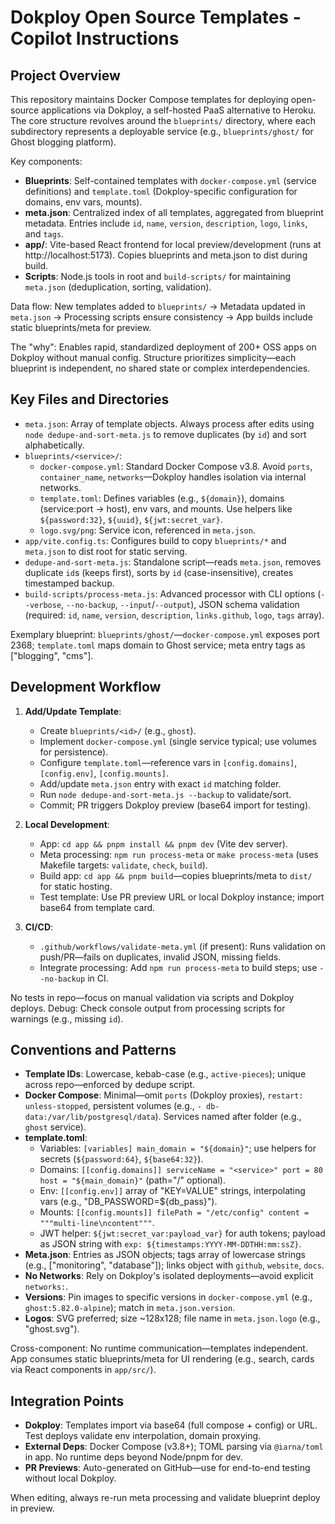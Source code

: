# Dokploy Open Source Templates - Copilot Instructions

## Project Overview

This repository maintains Docker Compose templates for deploying open-source applications via Dokploy, a self-hosted PaaS alternative to Heroku. The core structure revolves around the `blueprints/` directory, where each subdirectory represents a deployable service (e.g., `blueprints/ghost/` for Ghost blogging platform).

Key components:

- **Blueprints**: Self-contained templates with `docker-compose.yml` (service definitions) and `template.toml` (Dokploy-specific configuration for domains, env vars, mounts).
- **meta.json**: Centralized index of all templates, aggregated from blueprint metadata. Entries include `id`, `name`, `version`, `description`, `logo`, `links`, and `tags`.
- **app/**: Vite-based React frontend for local preview/development (runs at http://localhost:5173). Copies blueprints and meta.json to dist during build.
- **Scripts**: Node.js tools in root and `build-scripts/` for maintaining `meta.json` (deduplication, sorting, validation).

Data flow: New templates added to `blueprints/` → Metadata updated in `meta.json` → Processing scripts ensure consistency → App builds include static blueprints/meta for preview.

The "why": Enables rapid, standardized deployment of 200+ OSS apps on Dokploy without manual config. Structure prioritizes simplicity—each blueprint is independent, no shared state or complex interdependencies.

## Key Files and Directories

- `meta.json`: Array of template objects. Always process after edits using `node dedupe-and-sort-meta.js` to remove duplicates (by `id`) and sort alphabetically.
- `blueprints/<service>/`:
  - `docker-compose.yml`: Standard Docker Compose v3.8. Avoid `ports`, `container_name`, `networks`—Dokploy handles isolation via internal networks.
  - `template.toml`: Defines variables (e.g., `${domain}`), domains (service:port → host), env vars, and mounts. Use helpers like `${password:32}`, `${uuid}`, `${jwt:secret_var}`.
  - `logo.svg/png`: Service icon, referenced in `meta.json`.
- `app/vite.config.ts`: Configures build to copy `blueprints/*` and `meta.json` to dist root for static serving.
- `dedupe-and-sort-meta.js`: Standalone script—reads `meta.json`, removes duplicate `id`s (keeps first), sorts by `id` (case-insensitive), creates timestamped backup.
- `build-scripts/process-meta.js`: Advanced processor with CLI options (`--verbose`, `--no-backup`, `--input`/`--output`), JSON schema validation (required: `id`, `name`, `version`, `description`, `links.github`, `logo`, `tags` array).

Exemplary blueprint: `blueprints/ghost/`—`docker-compose.yml` exposes port 2368; `template.toml` maps domain to Ghost service; meta entry tags as ["blogging", "cms"].

## Development Workflow

1. **Add/Update Template**:

   - Create `blueprints/<id>/` (e.g., `ghost`).
   - Implement `docker-compose.yml` (single service typical; use volumes for persistence).
   - Configure `template.toml`—reference vars in `[config.domains]`, `[config.env]`, `[config.mounts]`.
   - Add/update `meta.json` entry with exact `id` matching folder.
   - Run `node dedupe-and-sort-meta.js --backup` to validate/sort.
   - Commit; PR triggers Dokploy preview (base64 import for testing).

2. **Local Development**:

   - App: `cd app && pnpm install && pnpm dev` (Vite dev server).
   - Meta processing: `npm run process-meta` or `make process-meta` (uses Makefile targets: `validate`, `check`, `build`).
   - Build app: `cd app && pnpm build`—copies blueprints/meta to `dist/` for static hosting.
   - Test template: Use PR preview URL or local Dokploy instance; import base64 from template card.

3. **CI/CD**:
   - `.github/workflows/validate-meta.yml` (if present): Runs validation on push/PR—fails on duplicates, invalid JSON, missing fields.
   - Integrate processing: Add `npm run process-meta` to build steps; use `--no-backup` in CI.

No tests in repo—focus on manual validation via scripts and Dokploy deploys. Debug: Check console output from processing scripts for warnings (e.g., missing `id`).

## Conventions and Patterns

- **Template IDs**: Lowercase, kebab-case (e.g., `active-pieces`); unique across repo—enforced by dedupe script.
- **Docker Compose**: Minimal—omit `ports` (Dokploy proxies), `restart: unless-stopped`, persistent volumes (e.g., `- db-data:/var/lib/postgresql/data`). Services named after folder (e.g., `ghost` service).
- **template.toml**:
  - Variables: `[variables] main_domain = "${domain}"`; use helpers for secrets (`${password:64}`, `${base64:32}`).
  - Domains: `[[config.domains]] serviceName = "<service>" port = 80 host = "${main_domain}"` (path="/" optional).
  - Env: `[[config.env]]` array of "KEY=VALUE" strings, interpolating vars (e.g., "DB_PASSWORD=${db_pass}").
  - Mounts: `[[config.mounts]] filePath = "/etc/config" content = """multi-line\ncontent"""`.
  - JWT helper: `${jwt:secret_var:payload_var}` for auth tokens; payload as JSON string with `exp: ${timestamps:YYYY-MM-DDTHH:mm:ssZ}`.
- **Meta.json**: Entries as JSON objects; tags array of lowercase strings (e.g., ["monitoring", "database"]); links object with `github`, `website`, `docs`.
- **No Networks**: Rely on Dokploy's isolated deployments—avoid explicit `networks:`.
- **Versions**: Pin images to specific versions in `docker-compose.yml` (e.g., `ghost:5.82.0-alpine`); match in `meta.json.version`.
- **Logos**: SVG preferred; size ~128x128; file name in `meta.json.logo` (e.g., "ghost.svg").

Cross-component: No runtime communication—templates independent. App consumes static blueprints/meta for UI rendering (e.g., search, cards via React components in `app/src/`).

## Integration Points

- **Dokploy**: Templates import via base64 (full compose + config) or URL. Test deploys validate env interpolation, domain proxying.
- **External Deps**: Docker Compose (v3.8+); TOML parsing via `@iarna/toml` in app. No runtime deps beyond Node/pnpm for dev.
- **PR Previews**: Auto-generated on GitHub—use for end-to-end testing without local Dokploy.

When editing, always re-run meta processing and validate blueprint deploy in preview.
